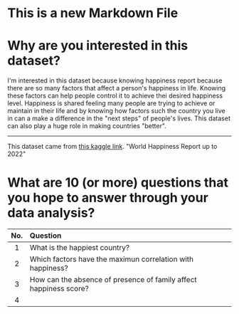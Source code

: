 
# This is a new Markdown File


# Why are you interested in this dataset?

I'm interested in this dataset because knowing happiness report because there are so many factors that affect a person's happiness in life. Knowing these factors can help people control it to achieve thei desired happiness level. Happiness is shared feeling many people are trying to achieve or maintain in their life and by knowing how factors such the country you live in can a make a difference in the "next steps" of people's lives. This dataset can also play a huge role in making countries "better".

---

This dataset came from [this kaggle link](https://www.kaggle.com/datasets/mathurinache/world-happiness-report?select=2021.csv). "World Happiness Report up to 2022"

# What are 10 (or more) questions that you hope to answer through your data analysis?

No. | Question
:-:|:-
1 | What is the happiest country?
2 | Which factors have the maximun correlation with happiness?
3 | How can the absence of presence of family affect happiness score?
4 | 


